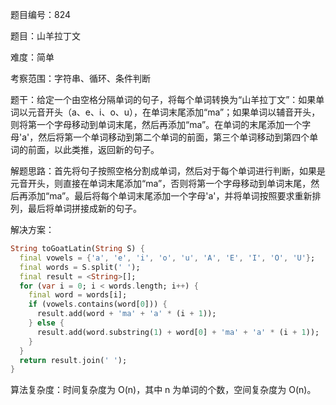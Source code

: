 题目编号：824

题目：山羊拉丁文

难度：简单

考察范围：字符串、循环、条件判断

题干：给定一个由空格分隔单词的句子，将每个单词转换为“山羊拉丁文”：如果单词以元音开头（a、e、i、o、u），在单词末尾添加“ma”；如果单词以辅音开头，则将第一个字母移动到单词末尾，然后再添加“ma”。在单词的末尾添加一个字母'a'，然后将第一个单词移动到第二个单词的前面，第三个单词移动到第四个单词的前面，以此类推，返回新的句子。

解题思路：首先将句子按照空格分割成单词，然后对于每个单词进行判断，如果是元音开头，则直接在单词末尾添加“ma”，否则将第一个字母移动到单词末尾，然后再添加“ma”。最后将每个单词末尾添加一个字母'a'，并将单词按照要求重新排列，最后将单词拼接成新的句子。

解决方案：

```dart
String toGoatLatin(String S) {
  final vowels = {'a', 'e', 'i', 'o', 'u', 'A', 'E', 'I', 'O', 'U'};
  final words = S.split(' ');
  final result = <String>[];
  for (var i = 0; i < words.length; i++) {
    final word = words[i];
    if (vowels.contains(word[0])) {
      result.add(word + 'ma' + 'a' * (i + 1));
    } else {
      result.add(word.substring(1) + word[0] + 'ma' + 'a' * (i + 1));
    }
  }
  return result.join(' ');
}
```

算法复杂度：时间复杂度为 O(n)，其中 n 为单词的个数，空间复杂度为 O(n)。